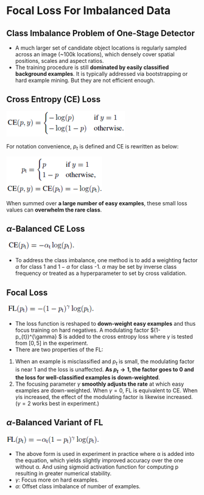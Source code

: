 # Focal Loss For Imbalanced Data

## Class Imbalance Problem of One-Stage Detector

- A much larger set of candidate object locations is regularly sampled across an image (~100k locations), which densely cover spatial positions, scales and aspect ratios.
- The training procedure is still **dominated by easily classified background examples**. It is typically addressed via bootstrapping or hard example mining. But they are not efficient enough.

## Cross Entropy (CE) Loss

![img](assets/1*rt5o8yRz7qMWkwxWNM1ZLg.png)

For notation convenience, $p_{t}$ is defined and CE is rewritten as below:

![img](assets/1*RJPQLSgqu4AtKkAr4icaHQ.png)

When summed over **a large number of easy examples**, these small loss values can **overwhelm the rare class**.

## $\alpha$-Balanced CE Loss

![img](assets/1*AR6jsJX5ihtNni78p5kr9A.png)

- To address the class imbalance, one method is to add a weighting factor $\alpha$ for class 1 and $1 - \alpha$ for class -1. $\alpha$ may be set by inverse class frequency or treated as a hyperparameter to set by cross validation.

## Focal Loss

![img](assets/1*gO_nxGFmpAelOrU_D9O5-Q.png)

- The loss function is reshaped to **down-weight easy examples** and thus focus training on hard negatives. A modulating factor $(1-p_{t})^{\gamma} $ is added to the cross entropy loss where _γ_ is tested from $[0,5]$ in the experiment.
- There are two properties of the FL:

1. When an example is misclassified and $p_{t}$ is small, the modulating factor is near 1 and the loss is unaffected. **As $p_{t} \rightarrow 1$, the factor goes to 0 and the loss for well-classified examples is down-weighted**.
2. The focusing parameter $\gamma$ **smoothly adjusts the rate** at which easy examples are down-weighted. When $\gamma = 0$, FL is equivalent to CE. When *γ*is increased, the effect of the modulating factor is likewise increased. ($\gamma = 2$ works best in experiment.)

## $\alpha$-Balanced Variant of FL

![img](assets/1*Wa6UX2I9AEtBrj5focAETA.png)

- The above form is used in experiment in practice where α is added into the equation, which yields slightly improved accuracy over the one without α. And using sigmoid activation function for computing p resulting in greater numerical stability.
- $\gamma$: Focus more on hard examples.
- $\alpha$: Offset class imbalance of number of examples.
